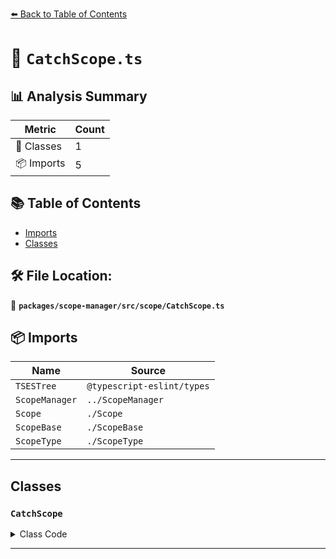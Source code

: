 [⬅️ Back to Table of Contents](../../../../index.md)

# 📄 `CatchScope.ts`

## 📊 Analysis Summary

| Metric | Count |
|--------|-------|
| 🧱 Classes | 1 |
| 📦 Imports | 5 |

## 📚 Table of Contents

- [Imports](#imports)
- [Classes](#classes)

## 🛠️ File Location:
📂 **`packages/scope-manager/src/scope/CatchScope.ts`**

## 📦 Imports

| Name | Source |
|------|--------|
| `TSESTree` | `@typescript-eslint/types` |
| `ScopeManager` | `../ScopeManager` |
| `Scope` | `./Scope` |
| `ScopeBase` | `./ScopeBase` |
| `ScopeType` | `./ScopeType` |


---

## Classes

### `CatchScope`

<details><summary>Class Code</summary>

```ts
export class CatchScope extends ScopeBase<
  ScopeType.catch,
  TSESTree.CatchClause,
  Scope
> {
  constructor(
    scopeManager: ScopeManager,
    upperScope: CatchScope['upper'],
    block: CatchScope['block'],
  ) {
    super(scopeManager, ScopeType.catch, upperScope, block, false);
  }
}
```
</details>


---